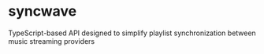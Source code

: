 # syncwave
TypeScript-based API designed to simplify playlist synchronization between music streaming providers
